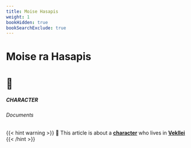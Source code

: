 ```yaml
---
title: Moise Hasapis
weight: 1
bookHidden: true
bookSearchExclude: true
---
```

<style>
.markdown a {
  color: var(--color-teal);
}
.markdown a.anchor {
color: var(--color-teal);
}
</style>

<div id="headerbox">
  <h1 class="title">Moise ra Hasapis</h1>
  <h1 class="emoji">🐓</h1>
</div>

<h5 span class="tag teal"> CHARACTER </h5>
<h6 span class="sitetag">Documents</h6>

{{< hint warning >}}
🌺 This article is about a [**character**](/utopia/intro/#utopia-as-character) who lives in [**Vekllei**](/utopia/vekllei)
{{< /hint >}}
